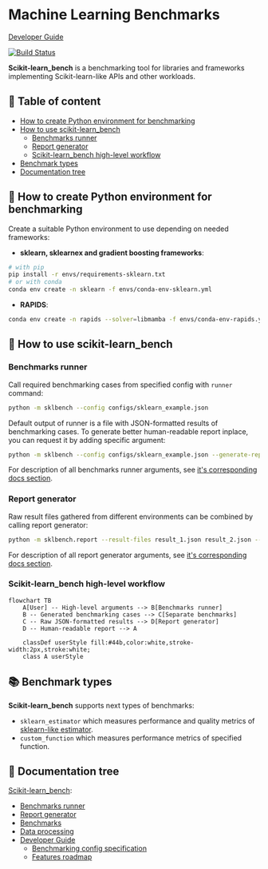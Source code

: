 # Machine Learning Benchmarks

[Developer Guide](docs/README.md)

[![Build Status](https://dev.azure.com/daal/scikit-learn_bench/_apis/build/status/IntelPython.scikit-learn_bench?branchName=master)](https://dev.azure.com/daal/scikit-learn_bench/_build/latest?definitionId=8&branchName=master)

**Scikit-learn_bench** is a benchmarking tool for libraries and frameworks implementing Scikit-learn-like APIs and other workloads.

## 📜 Table of content

- [How to create Python environment for benchmarking](#-how-to-create-python-environment-for-benchmarking)
- [How to use scikit-learn_bench](#-how-to-use-scikit-learn_bench)
   - [Benchmarks runner](#benchmarks-runner)
   - [Report generator](#report-generator)
   - [Scikit-learn_bench high-level workflow](#scikit-learn_bench-high-level-workflow)
- [Benchmark types](#-benchmark-types)
- [Documentation tree](#-documentation-tree)

## 🔧 How to create Python environment for benchmarking

Create a suitable Python environment to use depending on needed frameworks:

- **sklearn, sklearnex and gradient boosting frameworks**:

```bash
# with pip
pip install -r envs/requirements-sklearn.txt
# or with conda
conda env create -n sklearn -f envs/conda-env-sklearn.yml
```

- **RAPIDS**:

```bash
conda env create -n rapids --solver=libmamba -f envs/conda-env-rapids.yml
```

## 🚀 How to use scikit-learn_bench

### Benchmarks runner

Call required benchmarking cases from specified config with `runner` command:

```bash
python -m sklbench --config configs/sklearn_example.json
```

Default output of runner is a file with JSON-formatted results of benchmarking cases. To generate better human-readable report inplace, you can request it by adding specific argument:

```bash
python -m sklbench --config configs/sklearn_example.json --generate-report
```

For description of all benchmarks runner arguments, see [it's corresponding docs section](sklbench/runner/README.md#arguments).

### Report generator

Raw result files gathered from different environments can be combined by calling report generator:

```bash
python -m sklbench.report --result-files result_1.json result_2.json --report-file report.xlsx
```

For description of all report generator arguments, see [it's corresponding docs section](sklbench/report/README.md#arguments).

### Scikit-learn_bench high-level workflow

```mermaid
flowchart TB
    A[User] -- High-level arguments --> B[Benchmarks runner]
    B -- Generated benchmarking cases --> C[Separate benchmarks]
    C -- Raw JSON-formatted results --> D[Report generator]
    D -- Human-readable report --> A

    classDef userStyle fill:#44b,color:white,stroke-width:2px,stroke:white;
    class A userStyle
```

## 📚 Benchmark types

**Scikit-learn_bench** supports next types of benchmarks:

 - `sklearn_estimator` which measures performance and quality metrics of [sklearn-like estimator](https://scikit-learn.org/stable/glossary.html#term-estimator).
 - `custom_function` which measures performance metrics of specified function.

## 📑 Documentation tree
[Scikit-learn_bench](README.md):
- [Benchmarks runner](sklbench/runner/README.md)
- [Report generator](sklbench/report/README.md)
- [Benchmarks](sklbench/benchmarks/README.md)
- [Data processing](sklbench/datasets/README.md)
- [Developer Guide](docs/README.md)
    - [Benchmarking config specification](docs/BENCH-CONFIG-SPEC.md)
    - [Features roadmap](docs/FEATURES-ROADMAP.md)
